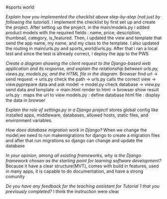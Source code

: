 #sports world

*Explain how you implemented the checklist above step-by-step (not just by following the tutorial).*
I implement the checklist by first set up and create the project. After setting up the project, in the main/models.py i added product models with the required fields : name, price, description, thumbnail, category, is_featured. Then, i updated the view and template that send the app name, my name, and my class to the template. I also updated the routing in main/urls.py and sports_world/urls.py. After that i ran a local test and since the test is allready correct, i deploy the app to the PWS

*Create a diagram showing the client request to the Django-based web application and its response, and explain the relationship between urls.py, views.py, models.py, and the HTML file in the diagram.*
Browser find url -> send request -> urls.py check the path -> urls.py calls the correct view -> view.pyprepare data and ask model -> model.py check database -> view.py send data and template -> main.html render to html -> browser show result
urls.py : maps the url to view
models.py : define database
html file : display the data in browser

*Explain the role of settings.py in a Django project!*
stores global config like installed apps, middleware, databases, allowed hosts, static files, and environment variables.

*How does database migration work in Django?*
When we change the model,we need to run makemigrations for django to create a migration files and after that run migrations so django can  change and update the database

*In your opinion, among all existing frameworks, why is the Django framework chosen as the starting point for learning software development?*
Because it have a clear structure(MVT), comes with build in features, used in many apps, it is  capable to do documentation, and have a strong comunity

*Do you have any feedback for the teaching assistant for Tutorial 1 that you previously completed?*
I think the instruction were clear 
